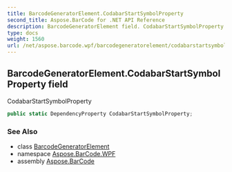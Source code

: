 ```yaml
---
title: BarcodeGeneratorElement.CodabarStartSymbolProperty
second_title: Aspose.BarCode for .NET API Reference
description: BarcodeGeneratorElement field. CodabarStartSymbolProperty
type: docs
weight: 1560
url: /net/aspose.barcode.wpf/barcodegeneratorelement/codabarstartsymbolproperty/
---
```

## BarcodeGeneratorElement.CodabarStartSymbolProperty field

CodabarStartSymbolProperty

```csharp
public static DependencyProperty CodabarStartSymbolProperty;
```

### See Also

* class [BarcodeGeneratorElement](../)
* namespace [Aspose.BarCode.WPF](../../barcodegeneratorelement/)
* assembly [Aspose.BarCode](../../../)


